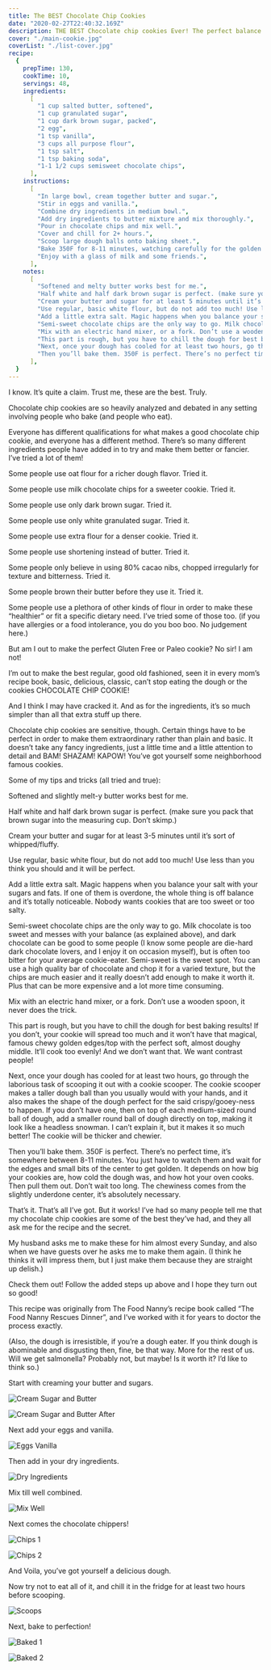 ```yaml
---
title: The BEST Chocolate Chip Cookies
date: "2020-02-27T22:40:32.169Z"
description: THE BEST Chocolate chip cookies Ever! The perfect balance of sweet and salty with a richness that leaves you craving more. They are perfectly golden and crispy on the very edges and soft and slightly gooey just in the center.
cover: "./main-cookie.jpg"
coverList: "./list-cover.jpg"
recipe:
  {
    prepTime: 130,
    cookTime: 10,
    servings: 48,
    ingredients:
      [
        "1 cup salted butter, softened",
        "1 cup granulated sugar",
        "1 cup dark brown sugar, packed",
        "2 egg",
        "1 tsp vanilla",
        "3 cups all purpose flour",
        "1 tsp salt",
        "1 tsp baking soda",
        "1-1 1/2 cups semisweet chocolate chips",
      ],
    instructions:
      [
        "In large bowl, cream together butter and sugar.",
        "Stir in eggs and vanilla.",
        "Combine dry ingredients in medium bowl.",
        "Add dry ingredients to butter mixture and mix thoroughly.",
        "Pour in chocolate chips and mix well.",
        "Cover and chill for 2+ hours.",
        "Scoop large dough balls onto baking sheet.",
        "Bake 350F for 8-11 minutes, watching carefully for the golden edges.",
        "Enjoy with a glass of milk and some friends.",
      ],
    notes:
      [
        "Softened and melty butter works best for me.",
        "Half white and half dark brown sugar is perfect. (make sure you pack that brown sugar into the measuring cup. Don’t skimp.)",
        "Cream your butter and sugar for at least 5 minutes until it’s sort of whipped/fluffy.",
        "Use regular, basic white flour, but do not add too much! Use less than you think you should and it will be perfect.",
        "Add a little extra salt. Magic happens when you balance your salt with your sugars and fats. If one of them is overdone, the whole thing is off balance and it’s totally noticeable. Nobody wants cookies that are too sweet or too salty.",
        "Semi-sweet chocolate chips are the only way to go. Milk chocolate is too sweet and messes with your balance (as explained above), and dark chocolate ones can be good to some people (I know some people are die-hard dark chocolate lovers, and I enjoy it on occasion myself), but is often too bitter for your average cookie-eater. Semi-sweet is the sweet spot. You can use a high quality bar of chocolate and chop it for a varied texture, but the chips are much easier and it really doesn’t add enough to make it worth it. Plus that can be more expensive.",
        "Mix with an electric hand mixer, or a fork. Don’t use a wooden spoon, it never does the trick.",
        "This part is rough, but you have to chill the dough for best baking results! If you don’t, your cookie will spread too much and it won’t have that magical, famous chewy golden edges/top with the perfect soft, almost doughy middle. It’ll cook too evenly! And we don’t want that. We want contrast people!",
        "Next, once your dough has cooled for at least two hours, go through the laborious task of scooping it out with a cookie scooper. The cookie scooper makes a taller dough ball than you usually would with your hands, and it also makes the shape of the dough perfect for the said crispy/gooeyness to happen. If you don’t have one, then on top of each medium-sized round ball of dough, add a smaller round ball of dough directly on top, making it look like a headless snowman. I can’t explain it, but it makes it so much better! The cookie will be thicker and chewier.",
        "Then you’ll bake them. 350F is perfect. There’s no perfect time, it’s somewhere between 8-11 minutes. You just have to watch them and wait for the edges and small bits of the center to get golden. It depends on how big your cookies are, how cold the dough was, and how hot your oven cooks. Then pull them out. Don’t wait too long. The chewiness comes from the slightly underdone center, it’s absolutely necessary.",
      ],
  }
---
```


I know. It’s quite a claim. Trust me, these are the best. Truly.

Chocolate chip cookies are so heavily analyzed and debated in any setting involving people who bake (and people who eat).

Everyone has different qualifications for what makes a good chocolate chip cookie, and everyone has a different method. There’s so many different ingredients people have added in to try and make them better or fancier. I’ve tried a lot of them!

Some people use oat flour for a richer dough flavor. Tried it.

Some people use milk chocolate chips for a sweeter cookie. Tried it.

Some people use only dark brown sugar. Tried it.

Some people use only white granulated sugar. Tried it.

Some people use extra flour for a denser cookie. Tried it.

Some people use shortening instead of butter. Tried it.

Some people only believe in using 80% cacao nibs, chopped irregularly for texture and bitterness. Tried it.

Some people brown their butter before they use it. Tried it.

Some people use a plethora of other kinds of flour in order to make these “healthier” or fit a specific dietary need. I’ve tried some of those too. (if you have allergies or a food intolerance, you do you boo boo. No judgement here.)

But am I out to make the perfect Gluten Free or Paleo cookie? No sir! I am not!

I’m out to make the best regular, good old fashioned, seen it in every mom’s recipe book, basic, delicious, classic, can’t stop eating the dough or the cookies CHOCOLATE CHIP COOKIE!

And I think I may have cracked it. And as for the ingredients, it’s so much simpler than all that extra stuff up there.

Chocolate chip cookies are sensitive, though. Certain things have to be perfect in order to make them extraordinary rather than plain and basic. It doesn’t take any fancy ingredients, just a little time and a little attention to detail and BAM! SHAZAM! KAPOW! You’ve got yourself some neighborhood famous cookies.

Some of my tips and tricks (all tried and true):

Softened and slightly melt-y butter works best for me.

Half white and half dark brown sugar is perfect. (make sure you pack that brown sugar into the measuring cup. Don’t skimp.)

Cream your butter and sugar for at least 3-5 minutes until it’s sort of whipped/fluffy.

Use regular, basic white flour, but do not add too much! Use less than you think you should and it will be perfect.

Add a little extra salt. Magic happens when you balance your salt with your sugars and fats. If one of them is overdone, the whole thing is off balance and it’s totally noticeable. Nobody wants cookies that are too sweet or too salty.

Semi-sweet chocolate chips are the only way to go. Milk chocolate is too sweet and messes with your balance (as explained above), and dark chocolate can be good to some people (I know some people are die-hard dark chocolate lovers, and I enjoy it on occasion myself), but is often too bitter for your average cookie-eater. Semi-sweet is the sweet spot. You can use a high quality bar of chocolate and chop it for a varied texture, but the chips are much easier and it really doesn’t add enough to make it worth it. Plus that can be more expensive and a lot more time consuming.

Mix with an electric hand mixer, or a fork. Don’t use a wooden spoon, it never does the trick.

This part is rough, but you have to chill the dough for best baking results! If you don’t, your cookie will spread too much and it won’t have that magical, famous chewy golden edges/top with the perfect soft, almost doughy middle. It’ll cook too evenly! And we don’t want that. We want contrast people!

Next, once your dough has cooled for at least two hours, go through the laborious task of scooping it out with a cookie scooper. The cookie scooper makes a taller dough ball than you usually would with your hands, and it also makes the shape of the dough perfect for the said crispy/gooey-ness to happen. If you don’t have one, then on top of each medium-sized round ball of dough, add a smaller round ball of dough directly on top, making it look like a headless snowman. I can’t explain it, but it makes it so much better! The cookie will be thicker and chewier.

Then you’ll bake them. 350F is perfect. There’s no perfect time, it’s somewhere between 8-11 minutes. You just have to watch them and wait for the edges and small bits of the center to get golden. It depends on how big your cookies are, how cold the dough was, and how hot your oven cooks. Then pull them out. Don’t wait too long. The chewiness comes from the slightly underdone center, it’s absolutely necessary.

That’s it. That’s all I’ve got. But it works! I’ve had so many people tell me that my chocolate chip cookies are some of the best they’ve had, and they all ask me for the recipe and the secret.

My husband asks me to make these for him almost every Sunday, and also when we have guests over he asks me to make them again. (I think he thinks it will impress them, but I just make them because they are straight up delish.)

Check them out! Follow the added steps up above and I hope they turn out so good!

This recipe was originally from The Food Nanny’s recipe book called “The Food Nanny Rescues Dinner”, and I’ve worked with it for years to doctor the process exactly.

(Also, the dough is irresistible, if you’re a dough eater. If you think dough is abominable and disgusting then, fine, be that way. More for the rest of us. Will we get salmonella? Probably not, but maybe! Is it worth it? I’d like to think so.)

Start with creaming your butter and sugars.

![Cream Sugar and Butter](./cream-butter-sugar.jpg)

![Cream Sugar and Butter After](./cream-butter-sugar-after.jpg)

Next add your eggs and vanilla.

![Eggs Vanilla](./eggs-vanilla.jpg)

Then add in your dry ingredients.

![Dry Ingredients](./dry-ingredients.jpg)

Mix till well combined.

![Mix Well](./mix-well.jpg)

Next comes the chocolate chippers!

![Chips 1](./chips-1.jpg)

![Chips 2](./chips-2.jpg)

And Voila, you’ve got yourself a delicious dough.

Now try not to eat all of it, and chill it in the fridge for at least two hours before scooping.

![Scoops](./scoops.jpg)

Next, bake to perfection!

![Baked 1](./baked-1.jpg)

![Baked 2](./baked-2.jpg)
